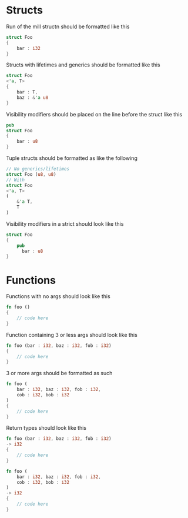 # Structs
Run of the mill structn should be formatted like this
```rs
struct Foo 
{
    bar : i32
}
```
Structs with lifetimes and generics should be formatted like this
```rs
struct Foo 
<'a, T>
{
    bar : T,
    baz : &'a u8
}
```
Visibility modifiers should be placed on the line before the struct like this
```rs
pub
struct Foo
{
    bar : u8
}
```
Tuple structs should be formatted as like the following
```rs
// No generics/lifetimes
struct Foo (u8, u8)
// With
struct Foo
<'a, T>
(
    &'a T, 
    T
)
```
Visibility modifiers in a strict should look like this
```rs
struct Foo
{
    pub
      bar : u8
}
```

# Functions
Functions with no args should look like this
```rs
fn foo () 
{
    // code here
}
```
Function containing 3 or less args should look like this
```rs
fn foo (bar : i32, baz : i32, fob : i32)
{
    // code here
}
```
3 or more args should be formatted as such
```rs
fn foo (
    bar : i32, baz : i32, fob : i32,
    cob : i32, bob : i32
) 
{
    // code here
}
```
Return types should look like this
```rs
fn foo (bar : i32, baz : i32, fob : i32)
-> i32
{
    // code here
}
```
```rs
fn foo (
    bar : i32, baz : i32, fob : i32,
    cob : i32, bob : i32
) 
-> i32 
{
    // code here
}
```
